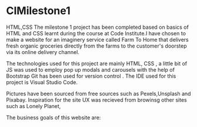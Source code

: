 # CIMilestone1
 HTML,CSS
 The milestone 1 project has been completed based on basics of HTML and CSS  learnt during the course at Code Institute.I have chosen to make a website for an imaginery service called Farm To Home that delivers fresh organic groceries directly from the farms to the customer's doorstep via its online delivery channel.

 The technologies used for this project are mainly HTML, CSS , a little bit of JS was used to employ pop up modals and carousels with the help of Bootstrap
 Git has been used for version control .
 The IDE used for this project is Visual Studio Code.
 
 Pictures have been sourced from free sources such as Pexels,Unsplash and Pixabay.
 Inspiration for the site UX was recieved from browinsg other sites such as Lonely Planet, 

 
 The business goals of this website are:


